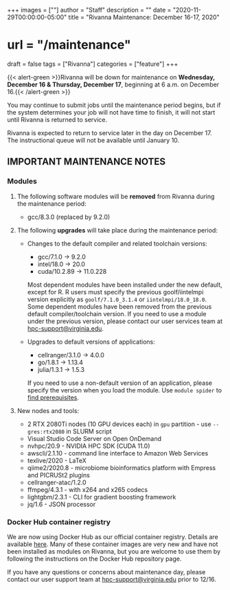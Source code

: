 +++
images = [""]
author = "Staff"
description = ""
date = "2020-11-29T00:00:00-05:00"
title = "Rivanna Maintenance: December 16-17, 2020"
# url = "/maintenance"
draft = false
tags = ["Rivanna"]
categories = ["feature"]
+++


{{< alert-green >}}Rivanna will be down for maintenance on <strong>Wednesday, December 16 & Thursday, December 17</strong>, beginning at 6 a.m. on December 16.{{< /alert-green >}}

You may continue to submit jobs until the maintenance period begins, but if the system determines your job will not have time to finish, it will not start until Rivanna is returned to service.
<!--more-->

Rivanna is expected to return to service later in the day on December 17. The instructional queue will not be available until January 10.

## IMPORTANT MAINTENANCE NOTES

### Modules

1. The following software modules will be **removed** from Rivanna during the maintenance period:
    - gcc/8.3.0 (replaced by 9.2.0)

1. The following **upgrades** will take place during the maintenance period:
    - Changes to the default compiler and related toolchain versions:
        - gcc/7.1.0 -> 9.2.0
        - intel/18.0 -> 20.0
        - cuda/10.2.89 -> 11.0.228

        Most dependent modules have been installed under the new default, except for R. R users must specify the previous goolf/iintelmpi version explicitly as `goolf/7.1.0_3.1.4` or `iintelmpi/18.0_18.0`. Some dependent modules have been removed from the previous default compiler/toolchain version. If you need to use a module under the previous version, please contact our user services team at hpc-support@virginia.edu.

    - Upgrades to default versions of applications:
        - cellranger/3.1.0 -> 4.0.0
        - go/1.8.1 -> 1.13.4
        - julia/1.3.1 -> 1.5.3

        If you need to use a non-default version of an application, please specify the version when you load the module. Use `module spider` to [find prerequisites](/userinfo/rivanna/software/modules).
 
1. New nodes and tools:
    - 2 RTX 2080Ti nodes (10 GPU devices each) in `gpu` partition - use `--gres:rtx2080` in SLURM script
    - Visual Studio Code Server on Open OnDemand
    - nvhpc/20.9 - NVIDIA HPC SDK (CUDA 11.0)
    - awscli/2.1.10 - command line interface to Amazon Web Services
    - texlive/2020 - LaTeX
    - qiime2/2020.8 - microbiome bioinformatics platform with Empress and PICRUSt2 plugins
    - cellranger-atac/1.2.0
    - ffmpeg/4.3.1 - with x264 and x265 codecs
    - lightgbm/2.3.1 - CLI for gradient boosting framework
    - jq/1.6 - JSON processor

### Docker Hub container registry
We are now using Docker Hub as our official container registry. Details are available [here](/userinfo/rivanna/software/containers/#container-registries-for-uva-research-computing). Many of these container images are very new and have not been installed as modules on Rivanna, but you are welcome to use them by following the instructions on the Docker Hub repository page.

If you have any questions or concerns about maintenance day, please contact our user support team at hpc-support@virginia.edu prior to 12/16.
